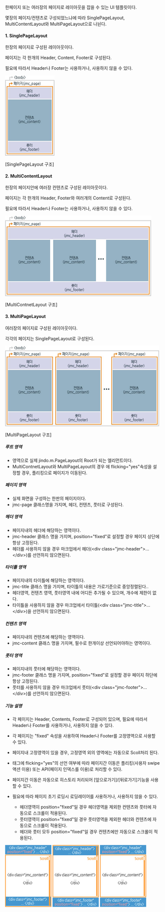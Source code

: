 한페이지 또는 여러장의 페이지로 레이아웃을 잡을 수 있는 UI 템플릿이다.

몇장의 페이지/컨텐츠로 구성되었느냐에 따라 SinglePageLayout, MultiContentLayout와 MultiPageLayout으로 나뉜다.

#### 1. SinglePageLayout
한장의 페이지로 구성된 레이아웃이다.

페이지는 각 한개의 Header, Content, Footer로 구성된다.

필요에 따라서 Header나 Footer는 사용하거나, 사용하지 않을 수 있다.

![](SinglePage.jpg "")

[SinglePageLayout 구조]

#### 2. MultiContentLayout
한장의 페이지안에 여러장 컨텐츠로 구성된 레이아웃이다.

페이지는 각 한개의 Header, Footer와 여러개의 Content로 구성된다.

필요에 따라서 Header나 Footer는 사용하거나, 사용하지 않을 수 있다.

![](MultiContent.jpg "")

[MultiContnetLayout 구조]

#### 3. MultiPageLayout
여러장의 페이지로 구성된 레이아웃이다.

각각의 페이지는 SinglePageLayout로 구성된다.

![](MultiPage.jpg "")

[MultiPageLayout 구조]


##### 루트 영역

* <body>영역으로 실제 jindo.m.PageLayout의 Root가 되는 엘리먼트이다.
* MultiContnetLayout와 MultiPageLayout의 경우 <body>에 flicking="yes"속성을 설정할 경우, 플리킹으로 페이지가 이동된다.

##### 페이지 영역

* 실제 화면을 구성하는 한판의 페이지이다.
* jmc-page 클래스명을 가지며, 헤더, 컨텐츠, 풋터로 구성된다.

##### 헤더 영역

* 페이지내의 헤더에 해당하는 영역이다.
* jmc-header 클래스 명을 가지며, position="fixed"로 설정할 경우 페이지 상단에 항상 고정된다.
* 헤더를 사용하지 않을 경우 마크업에서 헤더(&lt;div class="jmc-header"&gt;...&lt;/div&gt;)를 선언하지 않으면된다.

##### 타이틀 영역

* 페이지내의 타이틀에 해당하는 영역이다.
* jmc-title 클래스 명을 가지며, 타이틀의 내용은 가로기준으로 중앙정렬된다..
* 헤더영역, 컨텐츠 영역, 풋터영역 내에 어디든 추가될 수 있으며, 개수에 제한이 없다.
* 타이틀을 사용하지 않을 경우 마크업에서 타이틀(&lt;div class="jmc-title"&gt;...&lt;/div&gt;)을 선언하지 않으면된다.

##### 컨텐츠 영역

* 페이지내의 컨텐츠에 해당하는 영역이다.
* jmc-content 클래스 명을 가지며, 필수로 한개이상 선언되어야하는 영역이다.

##### 풋터 영역

* 페이지내의 풋터에 해당하는 영역이다.
* jmc-footer 클래스 명을 가지며, position="fixed"로 설정할 경우 페이지 하단에 항상 고정된다.
* 풋터를 사용하지 않을 경우 마크업에서 풋터(&lt;div class="jmc-footer"&gt;...&lt;/div&gt;)를 선언하지 않으면된다.


##### 기능 설명

* 각 페이지는 Header, Contents, Footer로 구성되어 있으며, 필요에 따라서 Header나 Footer를 사용하거나, 사용하지 않을 수 있다.
* 각 페이지는 "fixed" 속성을 사용하여 Header나 Footer를 고정영역으로 사용할 수 있다.
* 페이지내 고정영역이 있을 경우, 고정영역 외의 영역에는 자동으로 Scoll처리 된다.
* <body>태그에 flicking="yes"의 선언 여부에 따라 페이지간 이동은 플리킹(사용자 swipe액션 이용) 또는 API(페이지 인덱스를 이용)로 처리할 수 있다.
* 페이지간 이동은 자동으로 히스토리 처리되어 [앞으로가기]/[뒤로가기]기능을 사용할 수 있다.
* 필요에 따라 페이지 초기 로딩시 로딩레이어를 사용하거나, 사용하지 않을 수 있다.

	* 헤더영역이 position="fixed"일 경우 헤더영역을 제외한 컨텐츠와 풋터에 자동으로 스크롤이 적용된다.
	* 풋터영역이 position="fixed"일 경우 풋터영역을 제외한 헤더와 컨텐츠에 자동으로 스크롤이 적용된다.
	* 헤더와 풋터 모두 position="fixed"일 경우 컨텐츠에만 자동으로 스크롤이 적용된다.

![](SinglePage2_1.jpg "")
![](SinglePage2_2.jpg "")
![](SinglePage2_3.jpg "")

